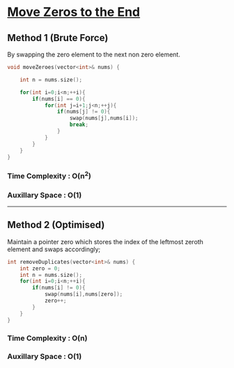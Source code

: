 # [Move Zeros to the End](https://leetcode.com/problems/move-zeroes/)

## Method 1 (Brute Force)

By swapping the zero element to the next non zero element.

```C++
void moveZeroes(vector<int>& nums) {

    int n = nums.size();

    for(int i=0;i<n;++i){
        if(nums[i] == 0){
            for(int j=i+1;j<n;++j){
                if(nums[j] != 0){
                    swap(nums[j],nums[i]);
                    break;
                }
            }
        }
    }
}
```

### Time Complexity : O(n<sup>2</sup>)

### Auxillary Space : O(1)

---

## Method 2 (Optimised)

Maintain a pointer zero which stores the index of the leftmost zeroth element and swaps accordingly;

```C++
int removeDuplicates(vector<int>& nums) {
    int zero = 0;
    int n = nums.size();
    for(int i=0;i<n;++i){
        if(nums[i] != 0){
            swap(nums[i],nums[zero]);
            zero++;
        }
    }
}
```

### Time Complexity : O(n)

### Auxillary Space : O(1)

